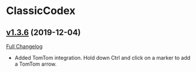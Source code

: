 # ClassicCodex

## [v1.3.6](https://github.com/SwimmingTiger/ClassicCodex/tree/v1.3.6) (2019-12-04)
[Full Changelog](https://github.com/SwimmingTiger/ClassicCodex/compare/v1.3.5...v1.3.6)

- Added TomTom integration. Hold down Ctrl and click on a marker to add a TomTom arrow.  
